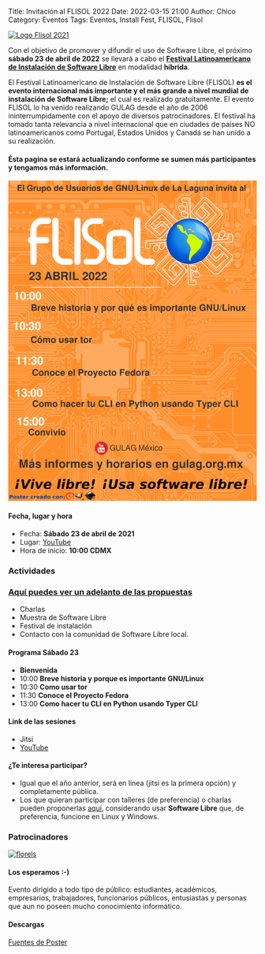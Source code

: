Title: Invitación al FLISOL 2022
Date: 2022-03-15 21:00
Author: Chico
Category: Eventos
Tags: Eventos, Install Fest, FLISOL, Flisol

[![Logo Flisol 2021]({attach}2021-03-19-invitacion_flisol/flisol-libre-software-logo.jpg)]({attach}2021-03-19-invitacion_flisol/flisol-libre-software-logo.jpg)

Con el objetivo de promover y difundir el uso de Software Libre, el próximo **sábado 23 de abril de 2022** se llevará a cabo el **[Festival Latinoamericano de Instalación de Software Libre](https://flisol.info/FLISOL2022/Mexico/)** en modalidad **híbrida**.

<!-- break -->

El Festival Latinoamericano de Instalación de Software Libre (FLISOL) **es el evento internacional más importante y el más grande a nivel mundial de instalación de Software Libre;** el cual es realizado gratuitamente. El evento FLISOL lo ha venido realizando GULAG desde el año de 2006 ininterrumpidamente con el apoyo de diversos patrocinadores. El festival ha tomado tanta relevancia a nivel internacional que en ciudades de países NO latinoamericanos como Portugal, Estados Unidos y Canadá se han unido a su realización.

#### Ésta pagina se estará actualizando conforme se sumen más participantes y tengamos más información.

[![poster Flisol 2022](https://github.com/GULAG/PosterFlisol2022/blob/main/PosterFlisol2022.png?raw=true)](https://github.com/GULAG/PosterFlisol2022/blob/main/PosterFlisol2022.png?raw=true)

#### Fecha, lugar y hora

+ Fecha: **Sábado 23 de abril de 2021**
+ Lugar: [YouTube](https://www.youtube.com/channel/UCTDFuE72U4L1NknVbsXH32g)
+ Hora de inicio: **10:00 CDMX**

### Actividades

### [Aquí puedes ver un adelanto de las propuestas](https://pad.riseup.net/p/Flisol2022Gulag-Gpl)

+ Charlas
+ Muestra de Software Libre
+ Festival de instalación
+ Contacto con la comunidad de Software Libre local.

#### Programa Sábado 23

* **Bienvenida**
* 10:00 **Breve historia y porque es importante GNU/Linux**
* 10:30 **Como usar tor**
* 11:30 **Conoce el Proyecto Fedora**
* 13:00 **Como hacer tu CLI en Python usando Typer CLI**

#### Link de las sesiones
+ Jitsi
+ [YouTube](https://www.youtube.com/channel/UCTDFuE72U4L1NknVbsXH32g)

#### ¿Te interesa participar?

* Igual que el año anterior, será en linea (jitsi es la primera opción) y completamente pública.
* Los que quieran participar con talleres (de preferencia) o charlas pueden proponerlas [aquí](https://pad.riseup.net/p/Flisol2022Gulag-Gpl), considerando usar **Software Libre** que, de preferencia, funcione en Linux y Windows.


### Patrocinadores

[![florels]({attach}2021-03-19-invitacion_flisol/Perfumeria_Florels_blanco.png)]({attach}2021-03-19-invitacion_flisol/Perfumeria_Florels_blanco.png)

#### Los esperamos :-)

Evento dirigido a todo tipo de público: estudiantes, académicos, empresarios, trabajadores, funcionarios públicos, entusiastas y personas que aun no poseen mucho conocimiento informático.

#### Descargas

[Fuentes de Poster](https://github.com/GULAG/PosterFlisol2022)
